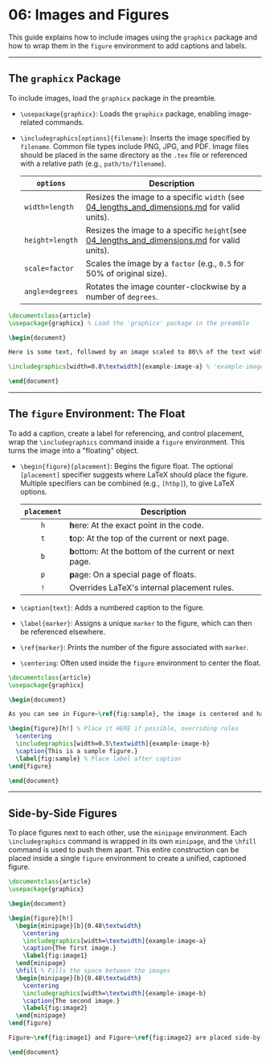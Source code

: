 # 06: Images and Figures

This guide explains how to include images using the `graphicx` package and how to wrap them in the `figure` environment to add captions and labels.

---

## The `graphicx` Package

To include images, load the `graphicx` package in the preamble.

- `\usepackage{graphicx}`: Loads the `graphicx` package, enabling image-related commands.

- `\includegraphics[options]{filename}`: Inserts the image specified by `filename`. Common file types include PNG, JPG, and PDF. Image files should be placed in the same directory as the `.tex` file or referenced with a relative path (e.g., `path/to/filename`).

  | `options`       | Description                                                                                                                 |
  | --------------- | --------------------------------------------------------------------------------------------------------------------------- |
  | `width=length`  | Resizes the image to a specific `width` (see [04_lengths_and_dimensions.md](04_lengths_and_dimensions.md) for valid units). |
  | `height=length` | Resizes the image to a specific `height`(see [04_lengths_and_dimensions.md](04_lengths_and_dimensions.md) for valid units). |
  | `scale=factor`  | Scales the image by a `factor` (e.g., `0.5` for 50% of original size).                                                      |
  | `angle=degrees` | Rotates the image counter-clockwise by a number of `degrees`.                                                               |

```latex
\documentclass{article}
\usepackage{graphicx} % Load the 'graphicx' package in the preamble

\begin{document}

Here is some text, followed by an image scaled to 80\% of the text width.

\includegraphics[width=0.8\textwidth]{example-image-a} % 'example-image-a' is a placeholder

\end{document}
```

---

## The `figure` Environment: The Float

To add a caption, create a label for referencing, and control placement, wrap the `\includegraphics` command inside a `figure` environment. This turns the image into a "floating" object.

- `\begin{figure}[placement]`: Begins the figure float. The optional `[placement]` specifier suggests where LaTeX should place the figure. Multiple specifiers can be combined (e.g., `[htbp]`), to give LaTeX options.
  
  | `placement` | Description                                            |
  | :---------: | ------------------------------------------------------ |
  |     `h`     | **h**ere: At the exact point in the code.              |
  |     `t`     | **t**op: At the top of the current or next page.       |
  |     `b`     | **b**ottom: At the bottom of the current or next page. |
  |     `p`     | **p**age: On a special page of floats.                 |
  |     `!`     | Overrides LaTeX's internal placement rules.            |

- `\caption{text}`: Adds a numbered caption to the figure.

- `\label{marker}`: Assigns a unique `marker` to the figure, which can then be referenced elsewhere.

- `\ref{marker}`: Prints the number of the figure associated with `marker`.

- `\centering`: Often used inside the `figure` environment to center the float.

```latex
\documentclass{article}
\usepackage{graphicx}

\begin{document}

As you can see in Figure~\ref{fig:sample}, the image is centered and has a caption.

\begin{figure}[h!] % Place it HERE if possible, overriding rules
  \centering
  \includegraphics[width=0.5\textwidth]{example-image-b}
  \caption{This is a sample figure.}
  \label{fig:sample} % Place label after caption
\end{figure}

\end{document}
```

---

## Side-by-Side Figures

To place figures next to each other, use the `minipage` environment. Each `\includegraphics` command is wrapped in its own `minipage`, and the `\hfill` command is used to push them apart. This entire construction can be placed inside a single `figure` environment to create a unified, captioned figure.

```latex
\documentclass{article}
\usepackage{graphicx}

\begin{document}

\begin{figure}[h!]
  \begin{minipage}[b]{0.48\textwidth}
    \centering
    \includegraphics[width=\textwidth]{example-image-a}
    \caption{The first image.}
    \label{fig:image1}
  \end{minipage}
  \hfill % Fills the space between the images
  \begin{minipage}[b]{0.48\textwidth}
    \centering
    \includegraphics[width=\textwidth]{example-image-b}
    \caption{The second image.}
    \label{fig:image2}
  \end{minipage}
\end{figure}

Figure~\ref{fig:image1} and Figure~\ref{fig:image2} are placed side-by-side.

\end{document}
```
